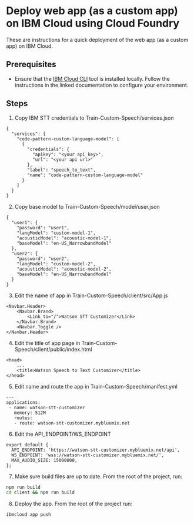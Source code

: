 # Deploy web app (as a custom app) on IBM Cloud using Cloud Foundry

These are instructions for a quick deployment of the web app (as a custom app) on IBM Cloud.

## Prerequisites

* Ensure that the [IBM Cloud CLI](https://cloud.ibm.com/docs/cli/index.html?locale=en-US#overview)
  tool is installed locally. Follow the instructions in the linked documentation to
  configure your environment.

## Steps
1. Copy IBM STT credentials to Train-Custom-Speech/services.json
```
{
  "services": {
    "code-pattern-custom-language-model": [
      {
        "credentials": {
          "apikey": "<your api key>",
          "url": "<your api url>"
        },
        "label": "speech_to_text",
        "name": "code-pattern-custom-language-model"
      }
    ]
  }
}
```

2. Copy base model to Train-Custom-Speech/model/user.json
```
{
  "user1": {
    "password": "user1",
    "langModel": "custom-model-1",
    "acousticModel": "acoustic-model-1",
    "baseModel": "en-US_NarrowbandModel"
  },
  "user2": {
    "password": "user2",
    "langModel": "custom-model-2",
    "acousticModel": "acoustic-model-2",
    "baseModel": "en-US_NarrowbandModel"
  }
}
```

3. Edit the name of app in Train-Custom-Speech/client/src/App.js
```
<Navbar.Header>
    <Navbar.Brand>
        <Link to="/">Watson STT Customizer</Link>
    </Navbar.Brand>
    <Navbar.Toggle />
</Navbar.Header>
```

4. Edit the title of app page in Train-Custom-Speech/client/public/index.html
```
<head>
    ...
    <title>Watson Speech to Text Customizer</title>
</head>
```

5. Edit name and route the app in Train-Custom-Speech/manifest.yml
```
---
applications:
 - name: watson-stt-customizer
   memory: 512M
   routes:
   - route: watson-stt-customizer.mybluemix.net
```

6. Edit the API_ENDPOINT/WS_ENDPOINT
```
export default {
  API_ENDPOINT: 'https://watson-stt-customizer.mybluemix.net/api',
  WS_ENDPOINT: 'wss://watson-stt-customizer.mybluemix.net/',
  MAX_AUDIO_SIZE: 15000000,
};
```

7. Make sure build files are up to date. From the root of the project, run:

```bash
npm run build
cd client && npm run build
```

8. Deploy the app. From the root of the project run:

```bash
ibmcloud app push
```
